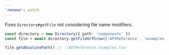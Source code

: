 ```yaml
---
'renoun': patch
---
```


Fixes `Directory#getFile` not considering file name modifiers.

```ts
const directory = new Directory({ path: 'components' })
const file = await directory.getFileOrThrow(['APIReference', 'examples'])

file.getAbsolutePath() // '/APIReference.examples.tsx'
```
